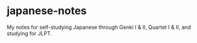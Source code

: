 # japanese-notes
My notes for self-studying Japanese through Genki I &amp; II, Quartet I &amp; II, and studying for JLPT.
